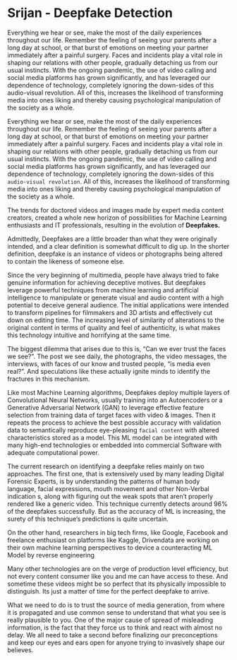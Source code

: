 # Srijan - Deepfake Detection

Everything we hear or see, make the most of the daily experiences throughout our life. Remember the feeling of seeing your parents after a long day at school, or that burst of emotions on meeting your partner immediately after a painful surgery. Faces and incidents play a vital role in shaping our relations with other people, gradually detaching us from our usual instincts. With the ongoing pandemic, the use of video calling and social media platforms has grown significantly, and has leveraged our dependence of technology, completely ignoring the down-sides of this audio-visual revolution. All of this, increases the likelihood of transforming media into ones liking and thereby causing psychological manipulation of the society as a whole.

Everything we hear or see, make the most of the daily experiences throughout our life. Remember the feeling of seeing your parents after a long day at school, or that burst of emotions on meeting your partner immediately after a painful surgery. Faces and incidents play a vital role in shaping our relations with other people, gradually detaching us from our usual instincts. With the ongoing pandemic, the use of video calling and social media platforms has grown significantly, and has leveraged our dependence of technology, completely ignoring the down-sides of this `audio-visual revolution`. All of this, increases the likelihood of transforming media into ones liking and thereby causing psychological manipulation of the society as a whole.

The trends for doctored videos and images made by expert media content creators, created a whole new horizon of possibilities for Machine Learning enthusiasts and IT professionals, resulting in the evolution of **Deepfakes.** 

Admittedly, Deepfakes are a little broader than what they were originally intended, and a clear definition is somewhat difficult to dig up. In the shorter definition, deepfake is an instance of videos or photographs being altered to contain the likeness of someone else. 

Since the very beginning of multimedia, people have always tried to fake genuine information for achieving deceptive motives. But deepfakes leverage powerful techniques from machine learning and artificial intelligence to manipulate or generate visual and audio content with a high potential to deceive general audience. The initial applications were intended to transform pipelines for filmmakers and 3D artists and effectively cut down on editing time. The increasing level of similarity of alterations to the original content in terms of quality and feel of authenticity, is what makes this technology intuitive and horrifying at the same time.

The biggest dilemma that arises due to this is, “Can we ever trust the faces we see?”.  The post we see daily, the photographs, the video messages, the interviews, with faces of our know and trusted people, “is media even real?”. And speculations like these actually ignite minds to identify the fractures in this mechanism. 

Like most Machine Learning algorithms, Deepfakes deploy multiple layers of Convolutional Neural Networks, usually training into an Autoencoders or a Generative Adversarial Network (GAN) to leverage effective feature selection from training data of target faces with video & images. Then it repeats the process to achieve the best possible accuracy with validation data to semantically reproduce eye-pleasing `facial content` with altered characteristics stored as a model. This ML model can be integrated with many high-end technologies or embedded into commercial Software with adequate computational power. 

The current research on identifying a deepfake relies mainly on two approaches. The first one, that is extensively used by many leading Digital Forensic Experts, is by understanding the patterns of human body language, facial expressions, mouth movement and other Non-Verbal indication s, along with figuring out the weak spots that aren’t properly rendered like a generic video. This technique currently detects around 96% of the deepfakes successfully. But as the accuracy of ML is increasing, the surety of this technique’s predictions is quite uncertain.

On the other hand, researchers in big tech firms, like Google, Facebook and freelance enthusiast on platforms like Kaggle, Drivendata are working on their own machine learning perspectives to device a counteracting ML Model by reverse engineering 

Many other technologies are on the verge of production level efficiency, but not every content consumer like you and me can have access to these. And sometime these videos might be so perfect that its physically impossible to distinguish. Its just a matter of time for the perfect deepfake to arrive.

What we need to do is to trust the source of media generation, from where it is propagated and use common sense to understand that what you see is really plausible to you. One of the major cause of spread of misleading information, is the fact that they force us to think and react with almost no delay. We all need to take a second before finalizing our preconceptions and keep our eyes and ears open for anyone trying to invasively shape our believes.